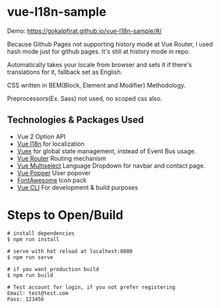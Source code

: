 # vue-l18n-sample

Demo: https://gokalpfirat.github.io/vue-l18n-sample/#/

Because Github Pages not supporting history mode at Vue Router, I used hash mode just for github pages. It's still at history mode in repo.

Automatically takes your locale from browser and sets it if there's translations for it, fallback set as English.

CSS written in BEM(Block, Element and Modifier) Methodology.

Preprocessors(Ex. Sass) not used, no scoped css also.

## Technologies & Packages Used
* Vue 2 Option API
* [Vue l18n](https://kazupon.github.io/vue-i18n/) for localization
* [Vuex](https://vuex.vuejs.org/) for global state management, instead of Event Bus usage.
* [Vue Router](https://router.vuejs.org/) Routing mechanism
* [Vue Multiselect](https://vue-multiselect.js.org/) Language Dropdown for navbar and contact page.
* [Vue Popper](https://github.com/RobinCK/vue-popper) User popover
* [FontAwesome](https://fontawesome.com/how-to-use/on-the-web/using-with/vuejs) Icon pack
* [Vue CLI](https://cli.vuejs.org/) For development & build purposes

# Steps to Open/Build

```
# install dependencies
$ npm run install

# serve with hot reload at localhost:8080
$ npm run serve

# if you want production build
$ npm run build
```

```
# Test account for login, if you not prefer registering
Email: test@test.com
Pass: 123456
```

